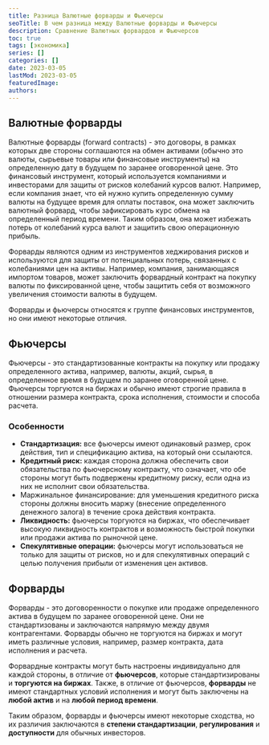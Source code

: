 ```yaml
---
title: Разница Валютные форварды и Фьючерсы
seoTitle: В чем разница между Валютные форварды и Фьючерсы
description: Сравнение Валютных форвардов и Фьючерсов
toc: true
tags: [экономика]
series: []
categories: []
date: 2023-03-05
lastMod: 2023-03-05
featuredImage:
authors:
---
```



## Валютные форварды

Валютные форварды (forward contracts) - это договоры, в рамках которых две стороны соглашаются на обмен активами (обычно это валюты, сырьевые товары или финансовые инструменты) на определенную дату в будущем по заранее оговоренной цене. Это финансовый инструмент, который используется компаниями и инвесторами для защиты от рисков колебаний курсов валют. Например, если компания знает, что ей нужно купить определенную сумму валюты на будущее время для оплаты поставок, она может заключить валютный форвард, чтобы зафиксировать курс обмена на определенный период времени. Таким образом, она может избежать потерь от колебаний курса валют и защитить свою операционную прибыль.

Форварды являются одним из инструментов хеджирования рисков и используются для защиты от потенциальных потерь, связанных с колебаниями цен на активы. Например, компания, занимающаяся импортом товаров, может заключить форвардный контракт на покупку валюты по фиксированной цене, чтобы защитить себя от возможного увеличения стоимости валюты в будущем.

Форварды и фьючерсы относятся к группе финансовых инструментов, но они имеют некоторые отличия.

## Фьючерсы

Фьючерсы - это стандартизованные контракты на покупку или продажу определенного актива, например, валюты, акций, сырья, в определенное время в будущем по заранее оговоренной цене. Фьючерсы торгуются на биржах и обычно имеют строгие правила в отношении размера контракта, срока исполнения, стоимости и способа расчета.

### Особенности

- **Стандартизация:** все фьючерсы имеют одинаковый размер, срок действия, тип и спецификацию актива, на который они ссылаются.
- **Кредитный риск:** каждая сторона должна обеспечить свои обязательства по фьючерсному контракту, что означает, что обе стороны могут быть подвержены кредитному риску, если одна из них не исполнит свои обязательства.
- Маржинальное финансирование: для уменьшения кредитного риска стороны должны вносить маржу (внесение определенного денежного залога) в течение срока действия контракта.
- **Ликвидность:** фьючерсы торгуются на биржах, что обеспечивает высокую ликвидность контрактов и возможность быстрой покупки или продажи актива по рыночной цене.
- **Спекулятивные операции:** фьючерсы могут использоваться не только для защиты от рисков, но и для спекулятивных операций с целью получения прибыли от изменения цен активов.

## Форварды

Форварды - это договоренности о покупке или продаже определенного актива в будущем по заранее оговоренной цене. Они не стандартизованы и заключаются напрямую между двумя контрагентами. Форварды обычно не торгуются на биржах и могут иметь различные условия, например, размер контракта, дата исполнения и расчета.

Форвардные контракты могут быть настроены индивидуально для каждой стороны, в отличие от **фьючерсов**, которые стандартизированы и **торгуются на биржах**. Также, в отличие от фьючерсов, **форварды** не имеют стандартных условий исполнения и могут быть заключены на **любой актив** и на **любой период времени**.

Таким образом, форварды и фьючерсы имеют некоторые сходства, но их различия заключаются в **степени стандартизации**, **регулирования** и **доступности** для обычных инвесторов.
